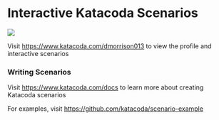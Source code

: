 # Interactive Katacoda Scenarios

[![](http://shields.katacoda.com/katacoda/dmorrison013/count.svg)](https://www.katacoda.com/dmorrison013 "Get your profile on Katacoda.com")

Visit https://www.katacoda.com/dmorrison013 to view the profile and interactive scenarios

### Writing Scenarios
Visit https://www.katacoda.com/docs to learn more about creating Katacoda scenarios

For examples, visit https://github.com/katacoda/scenario-example
